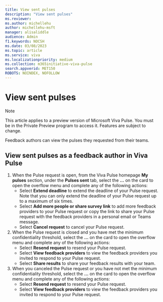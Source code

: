 ```yaml
---
title: View sent pulses
description: "View sent pulses"
ms.reviewer: 
ms.author: michellehu
author: michellehu-msft
manager: alisaliddle
audience: Admin
f1.keywords: NOCSH
ms.date: 03/08/2023
ms.topic: article
ms.service: viva
ms.localizationpriority: medium
ms.collection: m365initiative-viva-pulse  
search.appverid: MET150
ROBOTS: NOINDEX, NOFOLLOW
---
```


# View sent pulses

> [!NOTE]
> This article applies to a preview version of Microsoft Viva Pulse. You must be in the Private Preview program to access it. Features are subject to change.

Feedback authors can view the pulses they requested from their teams.

## View sent pulses as a feedback author in Viva Pulse

1. When the Pulse request is open, from the Viva Pulse homepage **My pulses** section, under the **Pulses sent** tab, select the **…** on the card to open the overflow menu and complete any of the following actions:
    - Select **Extend deadline** to extend the deadline of your Pulse request. Note that you can only extend the deadline of your Pulse request up to a maximum of six times.
    - Select **Add more people or share survey link** to add more feedback providers to your Pulse request or copy the link to share your Pulse request with the feedback providers in a personal email or Teams message.
    - Select **Cancel request** to cancel your Pulse request.
1. When the Pulse request is closed and you have met the minimum confidentiality threshold, select the **…** on the card to open the overflow menu and complete any of the following actions:
    - Select **Resend request** to resend your Pulse request.
    - Select **View feedback providers** to view the feedback providers you invited to respond to your Pulse request.
    - Select **Share results** to share your feedback results with your team.
1. When you canceled the Pulse request or you have not met the minimum confidentiality threshold, select the **…** on the card to open the overflow menu and complete any of the following actions:
    - Select **Resend request** to resend your Pulse request.
    - Select **View feedback providers** to view the feedback providers you invited to respond to your Pulse request.